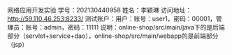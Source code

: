 网络应用开发实验 学号：202130440958 姓名：李颖琳  访问地址：http://59.110.46.253:8233/  测试账户：用户：账号：user1，密码：00001，管理员：账号：admin，密码：11111  说明：online-shop/src/main/java下的是后端部分（servlet+service+dao），online-shop/src/main/webapp的是前端部分（jsp）
